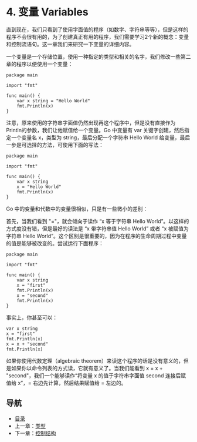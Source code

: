 # 4. 变量 Variables

直到现在，我们只看到了使用字面值的程序（如数字、字符串等等），但是这样的程序不会很有用的，为了创建真正有用的程序，我们需要学习2个新的概念：变量和控制流语句。这一章我们来研究一下变量的详细内容。

一个变量是一个存储位置，使用一种指定的类型和相关的名字，我们修改一些第二章的程序以便使用一个变量：

	package main
	
	import "fmt"
	
	func main() {
		var x string = "Hello World"
		fmt.Println(x)
	}

注意，原来使用的字符串字面值仍然出现再这个程序中，但是没有直接作为Println的参数，我们让他赋值给一个变量。Go 中变量有 var 关键字创建，然后指定一个变量名 x，类型为 string，最后分配一个字符串 Hello World 给变量，最后一步是可选择的方法，可使用下面的写法：

	package main
	
	import "fmt"
	
	func main() {
		var x string
		x = "Hello World"
		fmt.Println(x)
	}

Go 中的变量和代数中的变量很相似，只是有一些微小的差别：

首先，当我们看到 "="，就会倾向于读作 “x 等于字符串 Hello World”。以这样的方式度没有错，但是最好的读法是 “x 带字符串值 Hello World” 或者 “x 被赋值为字符串 Hello World”。这个区别是很重要的，因为在程序的生命周期过程中变量的值是能够被改变的。尝试运行下面程序：

	package main
	
	import "fmt"
	
	func main() {
		var x string
		x = "first"
		fmt.Println(x)
		x = "second"
		fmt.Println(x)
	}

事实上，你甚至可以：

	var x string
	x = "first"
	fmt.Println(x)
	x = x + "second"
	fmt.Println(x)

如果你使用代数定理（algebraic theorem）来读这个程序的话是没有意义的，但是如果你以命令列表的方式读，它就有意义了。当我们能看到 x = x + "second"，我们一个能够读作“将变量 x 的值于字符串字面值 second 连接后赋值给 x”，= 右边先计算，然后结果赋值给 = 左边的。

## 导航
* [目录](00.md)
* 上一章：[类型](03.md)
* 下一章：[控制结构](05.md)